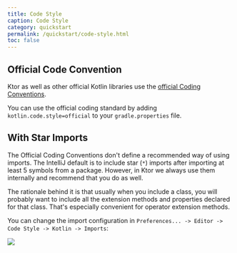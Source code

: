 ```yaml
---
title: Code Style
caption: Code Style
category: quickstart
permalink: /quickstart/code-style.html
toc: false
---
```


## Official Code Convention

Ktor as well as other official Kotlin libraries use the [official Coding Conventions](https://kotlinlang.org/docs/reference/coding-conventions.html).

You can use the official coding standard by adding `kotlin.code.style=official` to your `gradle.properties` file.

## With Star Imports

The Official Coding Conventions don't define a recommended way of using imports.
The IntelliJ default is to include star (`*`) imports after importing at least 5 symbols from a package.
However, in Ktor we always use them internally and recommend that you do as well.

The rationale behind it is that usually when you include a class, you will probably want to include all the extension methods and properties declared for that class.
That's especially convenient for operator extension methods.

You can change the import configuration in `Preferences... -> Editor -> Code Style -> Kotlin -> Imports`:

![](/quickstart/code-style/code-style-imports.png)
